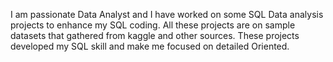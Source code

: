 I am passionate Data Analyst and I have worked on some SQL Data analysis projects to enhance my SQL coding. All these projects are on sample datasets that gathered from kaggle and other sources. 
These projects developed my SQL skill and make me focused on detailed Oriented. 
